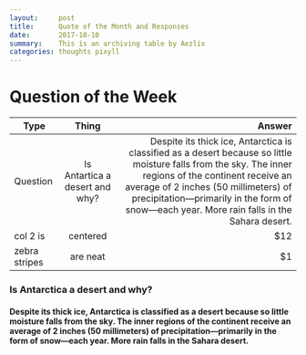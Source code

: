 ```yaml
---
layout:     post
title:      Quote of the Month and Responses
date:       2017-10-10
summary:    This is an archiving table by Aezlix
categories: thoughts pixyll
---
```


# Question of the Week

| Type          | Thing         | Answer |
| ------------- |:-------------:| -----: |
| Question      | Is Antartica a desert and why? | Despite its thick ice, Antarctica is classified as a desert because so little moisture falls from the sky. The inner regions of the continent receive an average of 2 inches (50 millimeters) of precipitation—primarily in the form of snow—each year. More rain falls in the Sahara desert.  |
| col 2 is      | centered      |   $12  |
| zebra stripes | are neat      |    $1  |

### Is Antarctica a desert and why?

#### Despite its thick ice, Antarctica is classified as a desert because so little moisture falls from the sky. The inner regions of the continent receive an average of 2 inches (50 millimeters) of precipitation—primarily in the form of snow—each year. More rain falls in the Sahara desert.
